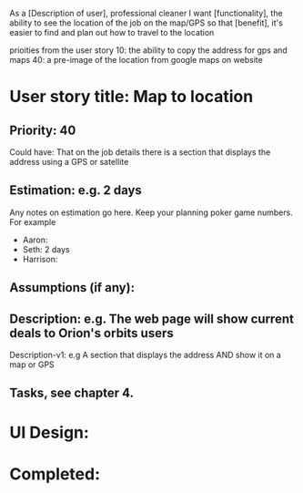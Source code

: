 As a [Description of user], professional cleaner
I want [functionality], the ability to see the location of the job on the map/GPS
so that [benefit], it's easier to find and plan out how to travel to the location

prioities from the user story
10: the ability to copy the address for gps and maps
40: a pre-image of the location from google maps on website


# User story title: Map to location

## Priority: 40
Could have:
That on the job details there is a section that displays the address using a GPS or satellite 


## Estimation: e.g. 2 days
Any notes on estimation go here. Keep your planning poker game numbers. For example
* Aaron:
* Seth: 2 days
* Harrison:


## Assumptions (if any):

## Description: e.g. The web page will show current deals to Orion's orbits users

Description-v1: e.g A section that displays the address AND show it on a map or GPS 

## Tasks, see chapter 4.



# UI Design:


# Completed: